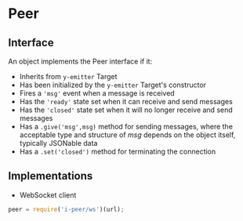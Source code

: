 # Peer

## Interface

An object implements the Peer interface if it:

- Inherits from `y-emitter` Target
- Has been initialized by the `y-emitter` Target's constructor
- Fires a `'msg'` event when a message is received
- Has the `'ready'` state set when it can receive and send messages
- Has the `'closed'` state set when it will no longer receive and send messages
- Has a `.give('msg',msg)` method for sending messages, where the acceptable type and structure of *msg* depends on the object itself, typically JSONable data
- Has a `.set('closed')` method for terminating the connection

## Implementations

- WebSocket client

```javascript
peer = require('i-peer/ws')(url);
```
